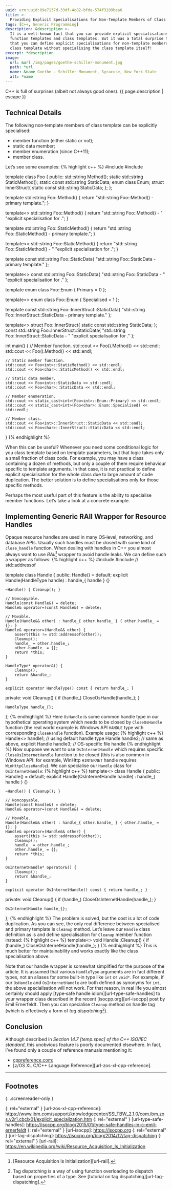 ```yaml
---
uuid: urn:uuid:09e7137d-33df-4c82-bfde-574f3289bea6
title: >-
  Providing Explicit Specialisations for Non‐Template Members of Class Template
tags: [C++, Generic Programming]
description: &description >-
  It is a well-known fact that you can provide explicit specialisations for
  function templates and class templates. But it was a total surprise to me
  that you can define explicit specialisations for non‐template members of
  class template without specialising the class template itself!
excerpt: *description
image:
  url: &url /img/pages/goethe-schiller-monument.jpg
  path: *url
  name: &name Goethe – Schiller Monument, Syracuse, New York State
  alt: *name
---
```


C++ is full of surprises (albeit not always good ones).
{{ page.description | escape }}

## Technical Details

The following non‐template members of class template can be explicitly
specialised:

* member function (either static or not);
* static data member;
* member enumeration (since C++11);
* member class.

Let’s see some examples:
{% highlight c++ %}
#include <iostream>
#include <string>


template<typename T> class Foo {
public:
    std::string Method();
    static std::string StaticMethod();
    static const std::string StaticData;
    enum class Enum;
    struct InnerStruct{ static const std::string StaticData; };
};

template<typename T> std::string Foo<T>::Method() {
    return "std::string Foo<T>::Method() - primary template.";
}

template<> std::string Foo<char>::Method() {
    return "std::string Foo<T>::Method() - "
        "explicit specialisation for <char>.";
}

template<typename T> std::string Foo<T>::StaticMethod() {
    return "std::string Foo<T>::StaticMethod() - primary template.";
}

template<> std::string Foo<char>::StaticMethod() {
    return "std::string Foo<char>::StaticMethod() - "
        "explicit specialisation for <char>.";
}

template<typename T> const std::string Foo<T>::StaticData{
    "std::string Foo<T>::StaticData - primary template." };

template<> const std::string Foo<char>::StaticData{
    "std::string Foo<char>::StaticData - "
    "explicit specialisation for <char>." };

template<typename T> enum class Foo<T>::Enum { Primary = 0 };

template<> enum class Foo<char>::Enum { Specialised = 1 };

template<typename T> const std::string Foo<T>::InnerStruct::StaticData{
    "std::string Foo<T>::InnerStruct::StaticData - primary template." };

template<> struct Foo<char>::InnerStruct{
    static const std::string StaticData; };
const std::string Foo<char>::InnerStruct::StaticData{
    "std::string Foo<char>::InnerStruct::StaticData - "
    "explicit specialisation for <char>." };


int main() {
    // Member function.
    std::cout << Foo<int>().Method() << std::endl;
    std::cout << Foo<char>().Method() << std::endl;

    // Static member function.
    std::cout << Foo<int>::StaticMethod() << std::endl;
    std::cout << Foo<char>::StaticMethod() << std::endl;

    // Static data member.
    std::cout << Foo<int>::StaticData << std::endl;
    std::cout << Foo<char>::StaticData << std::endl;

    // Member enumeration.
    std::cout << static_cast<int>(Foo<int>::Enum::Primary) << std::endl;
    std::cout << static_cast<int>(Foo<char>::Enum::Specialised) << std::endl;

    // Member class.
    std::cout << Foo<int>::InnerStruct::StaticData << std::endl;
    std::cout << Foo<char>::InnerStruct::StaticData << std::endl;
}
{% endhighlight %}

When this can be useful? Whenever you need some conditional logic for you
class template based on template parameters, but that logic takes only a small
fraction of class code. For example, you may have a class containing a dozen of
methods, but only a couple of them require behaviour specific to template
arguments. In that case, it is not practical to define explicit specialisation
for the whole class due to large amount of code duplication. The better
solution is to define specialisations only for those specific methods.

Perhaps the most useful part of this feature is the ability to specialise
member functions. Let’s take a look at a concrete example.

## Implementing Generic RAII Wrapper for Resource Handles

Opaque resource handles are used in many OS‐level, networking, and database
APIs. Usually such handles must be closed with some kind of `close_handle`
function. When dealing with handles in C++ you almost always want to use
_RAII_[^fn-raii] wrapper to avoid handle leaks. We can define such a wrapper as
follows:
{% highlight c++ %}
#include <cassert>
#include <memory>  // std::addressof

template<typename HandleType = OsHandle> class Handle {
public:
    Handle() = default;
    explicit Handle(HandleType handle) : handle_{ handle } {}

    ~Handle() { Cleanup(); }

    // Noncopyable.
    Handle(const Handle&) = delete;
    Handle& operator=(const Handle&) = delete;

    // Movable.
    Handle(Handle&& other) : handle_{ other.handle_ } { other.handle_ = {}; }
    Handle& operator=(Handle&& other) {
        assert(this != std::addressof(other));
        Cleanup();
        handle_ = other.handle_;
        other.handle_ = {};
        return *this;
    }

    HandleType* operator&() {
        Cleanup();
        return &handle_;
    }

    explicit operator HandleType() const { return handle_; }

private:
    void Cleanup() {
        if (handle_)
            CloseOsHandle(handle_);
    }

    HandleType handle_{};
};
{% endhighlight %}
Here `OsHandle` is some common handle type in our hypothetical operating system
which needs to be closed by `CloseOsHandle` function (the real world example is
Windows API `HANDLE` type with corresponding `CloseHandle` function). Example
usage:
{% highlight c++ %}
Handle<> handle1;  // using default handle type
Handle<OsHandle> handle2;  // same as above, explicit
Handle<OsFileHandle> handle3;  // OS-specific file handle
{% endhighlight %}
Now suppose we want to use `OsInternetHandle` which requires specific
`CloseOsInternetHandle` function to be closed (this is also common in Windows
API: for example, WinHttp `HINTERNET` handle requires `WinHttpCloseHandle`). We
can specialise our `Handle` class for `OsInternetHandle`:
{% highlight c++ %}
template<> class Handle<OsInternetHandle> {
public:
    Handle() = default;
    explicit Handle(OsInternetHandle handle) : handle_{ handle } {}

    ~Handle() { Cleanup(); }

    // Noncopyable.
    Handle(const Handle&) = delete;
    Handle& operator=(const Handle&) = delete;

    // Movable.
    Handle(Handle&& other) : handle_{ other.handle_ } { other.handle_ = {}; }
    Handle& operator=(Handle&& other) {
        assert(this != std::addressof(other));
        Cleanup();
        handle_ = other.handle_;
        other.handle_ = {};
        return *this;
    }

    OsInternetHandle* operator&() {
        Cleanup();
        return &handle_;
    }

    explicit operator OsInternetHandle() const { return handle_; }

private:
    void Cleanup() {
        if (handle_)
            CloseOsInternetHandle(handle_);
    }

    OsInternetHandle handle_{};
};
{% endhighlight %}
The problem is solved, but the cost is a lot of code duplication. As you
can see, the only real difference between specialised and primary template
is `Cleanup` method. Let’s leave our `Handle` class definition as is and define
specialisation for `Cleanup` member function instead:
{% highlight c++ %}
template<> void Handle<OsInternetHandle>::Cleanup() {
    if (handle_)
        CloseOsInternetHandle(handle_);
}
{% endhighlight %}
This is much better for maintainability and works exactly like the class
specialisation above.

Note that our handle wrapper is somewhat simplified for the purpose of the
article. It is assumed that various `HandleType` arguments are in fact
different types, not an aliases for some built‐in type like `int` or `void*`.
For example, if our `OsHandle` and `OsInternetHandle` are both defined as
synonyms for `int`, the above specialisation will not work. For that reason, in
real life you almost certainly should apply
[type‐safe handle idiom][url-type-safe-handles] to your wrapper class described
in the recent [isocpp.org][url-isocpp] post by Emil Ernerfeldt. Then you can
specialise `Cleanup` method on handle tag (which is effectively a form of
_tag dispatching_[^fn-tag-dispatching]).

## Conclusion

Although described in <cite>Section 14.7 [temp.spec] of the C++ ISO/IEC
standard</cite>, this unobvious feature is poorly documented elsewhere. In
fact, I’ve found only a couple of reference manuals mentioning it:

* [cppreference.com][url-cppreference];
* [z/OS XL C/C++ Language Reference][url-zos-xl-cpp-reference].

---

## Footnotes
{: .screenreader-only }

[^fn-raii]: [Resource Acquisition Is Initialization][url-raii].

[^fn-tag-dispatching]:
    Tag dispatching is a way of using function overloading to dispatch based on
    properties of a type. See
    [tutorial on tag dispatching][url-tag-dispatching].

[url-cppreference]: http://en.cppreference.com/w/cpp/language/template_specialization
{: rel="external" }
[url-zos-xl-cpp-reference]: https://www.ibm.com/support/knowledgecenter/SSLTBW_2.1.0/com.ibm.zos.v2r1.cbclx01/explicit_specialization.htm
{: rel="external" }
[url-type-safe-handles]: https://isocpp.org/blog/2015/01/type-safe-handles-in-c-emil-ernerfeldt
{: rel="external" }
[url-isocpp]: https://isocpp.org
{: rel="external" }
[url-tag-dispatching]: https://isocpp.org/blog/2014/12/tag-dispatching
{: rel="external" }
[url-raii]: https://en.wikipedia.org/wiki/Resource_Acquisition_Is_Initialization
